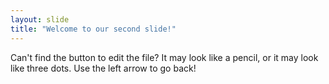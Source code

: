 ```yaml
---
layout: slide
title: "Welcome to our second slide!"
---
```

Can't find the button to edit the file? It may look like a pencil, or it may look like three dots.
Use the left arrow to go back!
